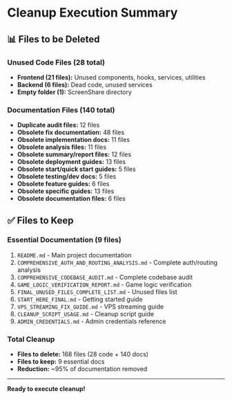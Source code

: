 # Cleanup Execution Summary

## 📊 Files to be Deleted

### Unused Code Files (28 total)
- **Frontend (21 files):** Unused components, hooks, services, utilities
- **Backend (6 files):** Dead code, unused services
- **Empty folder (1):** ScreenShare directory

### Documentation Files (140 total)
- **Duplicate audit files:** 12 files
- **Obsolete fix documentation:** 48 files
- **Obsolete implementation docs:** 11 files
- **Obsolete analysis files:** 11 files
- **Obsolete summary/report files:** 12 files
- **Obsolete deployment guides:** 13 files
- **Obsolete start/quick start guides:** 5 files
- **Obsolete testing/dev docs:** 5 files
- **Obsolete feature guides:** 6 files
- **Obsolete specific guides:** 13 files
- **Obsolete documentation files:** 6 files

## ✅ Files to Keep

### Essential Documentation (9 files)
1. `README.md` - Main project documentation
2. `COMPREHENSIVE_AUTH_AND_ROUTING_ANALYSIS.md` - Complete auth/routing analysis
3. `COMPREHENSIVE_CODEBASE_AUDIT.md` - Complete codebase audit
4. `GAME_LOGIC_VERIFICATION_REPORT.md` - Game logic verification
5. `FINAL_UNUSED_FILES_COMPLETE_LIST.md` - Unused files list
6. `START_HERE_FINAL.md` - Getting started guide
7. `VPS_STREAMING_FIX_GUIDE.md` - VPS streaming guide
8. `CLEANUP_SCRIPT_USAGE.md` - Cleanup script guide
9. `ADMIN_CREDENTIALS.md` - Admin credentials reference

### Total Cleanup
- **Files to delete:** 168 files (28 code + 140 docs)
- **Files to keep:** 9 essential docs
- **Reduction:** ~95% of documentation removed

---

**Ready to execute cleanup!**






